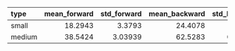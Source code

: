 | type   |   mean_forward |   std_forward |   mean_backward |   std_backward |   mean_opt_step |   std_opt_step |
|:-------|---------------:|--------------:|----------------:|---------------:|----------------:|---------------:|
| small  |        18.2943 |       3.3793  |         24.4078 |       2.99543  |         19.6184 |        2.00372 |
| medium |        38.5424 |       3.03939 |         62.5283 |       0.454884 |         72.2212 |        0.65099 |